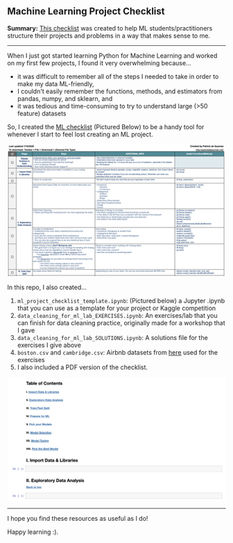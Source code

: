 ## Machine Learning Project Checklist

**Summary:** [This checklist](http://bit.ly/ml_proj_checklist) was created to help ML students/practitioners structure their projects and problems in a way that makes sense to me.

---

When I just got started learning Python for Machine Learning and worked on my first few projects, I found it very overwhelming because...
- it was difficult to remember all of the steps I needed to take in order to make my data ML-friendly,
- I couldn't easily remember the functions, methods, and estimators from pandas, numpy, and sklearn, and
- it was tedious and time-consuming to try to understand large (>50 feature) datasets

So, I created the [ML checklist](http://bit.ly/ml_proj_checklist) (Pictured Below) to be a handy tool for whenever I start to feel lost creating an ML project.

<img src="assets/ml_proj_checklist.png"
     alt="Machine Learning Checklist"/>

In this repo, I also created...
1. `ml_project_checklist_template.ipynb`: (Pictured below) a Jupyter .ipynb that you can use as a template for your project or Kaggle competition
2. `data_cleaning_for_ml_lab_EXERCISES.ipynb`: An exercises/lab that you can finish for data cleaning practice, originally made for a workshop that I gave
3. `data_cleaning_for_ml_lab_SOLUTIONS.ipynb`: A solutions file for the exercises I give above
4. `boston.csv` and `cambridge.csv`: Airbnb datasets from [here](http://insideairbnb.com/get-the-data.html) used for the exercises
5. I also included a PDF version of the checklist.

<img src="assets/proj_template.png"
     alt="iPynb Template"/>

---

I hope you find these resources as useful as I do!

Happy learning :). 